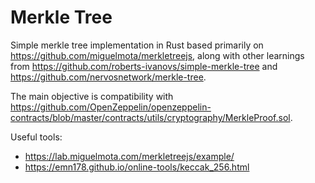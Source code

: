 # Merkle Tree

Simple merkle tree implementation in Rust based primarily on 
https://github.com/miguelmota/merkletreejs, along with other learnings from https://github.com/roberts-ivanovs/simple-merkle-tree and https://github.com/nervosnetwork/merkle-tree.

The main objective is compatibility with https://github.com/OpenZeppelin/openzeppelin-contracts/blob/master/contracts/utils/cryptography/MerkleProof.sol.

Useful tools:
- https://lab.miguelmota.com/merkletreejs/example/
- https://emn178.github.io/online-tools/keccak_256.html
